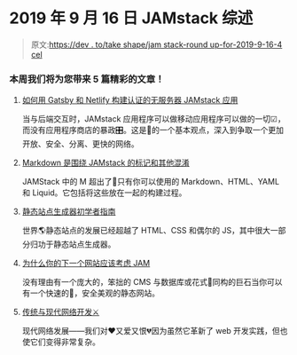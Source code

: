 # 2019 年 9 月 16 日 JAMstack 综述

> 原文:[https://dev . to/take shape/jam stack-round up-for-2019-9-16-4 cel](https://dev.to/takeshape/jamstack-roundup-for-september-16th-2019-4cel)

### 本周我们将为您带来 5 篇精彩的文章！

1.  [如何用 Gatsby 和 Netlify 构建认证的无服务器 JAMstack 应用](https://www.freecodecamp.org/news/building-jamstack-apps/)

    当与后端交互时，JAMstack 应用程序可以做移动应用程序可以做的一切☑，而没有应用程序商店的暴政🎛。这是🧠的一个基本观点，深入到争取一个更加开放、安全、分离、更快的网络。

2.  [Markdown 是围绕 JAMstack 的标记和其他混淆](https://dev.to/remotesynth/markdown-is-markup-and-other-confusions-around-jamstack-41pg)

    JAMStack 中的 M 超出了💫只有你可以使用的 Markdown、HTML、YAML 和 Liquid。它包括将这些放在一起的构建过程。

3.  [静态站点生成器初学者指南](https://bejamas.io/blog/static-site-generators/)

    世界🌎静态站点的发展已经超越了 HTML、CSS 和偶尔的 JS，其中很大一部分归功于静态站点生成器。

4.  [为什么你的下一个网站应该考虑 JAM](https://medium.com/jamstack/why-your-next-site-should-be-built-with-jam-in-mind-34b9234a272f)

    没有理由有一个庞大的，笨拙的 CMS 与数据库或花式💎同构的巨石当你可以有一个快速的💨，安全美观的静态网站。

5.  [传统与现代网络开发⚔️](https://sunnysingh.io/blog/traditional-vs-modern-web-dev)

    现代网络发展——我们对❤又爱又恨💔因为虽然它革新了 web 开发实践，但也使它们变得非常复杂。